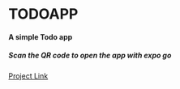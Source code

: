 # TODOAPP
<h4>A simple Todo app</h4>

<h5>Scan the QR code to open the app with expo go</h5>
<a href="https://expo.dev/@proshanto/TODO_BS?serviceType=classic&distribution=expo-go">Project Link</a>
